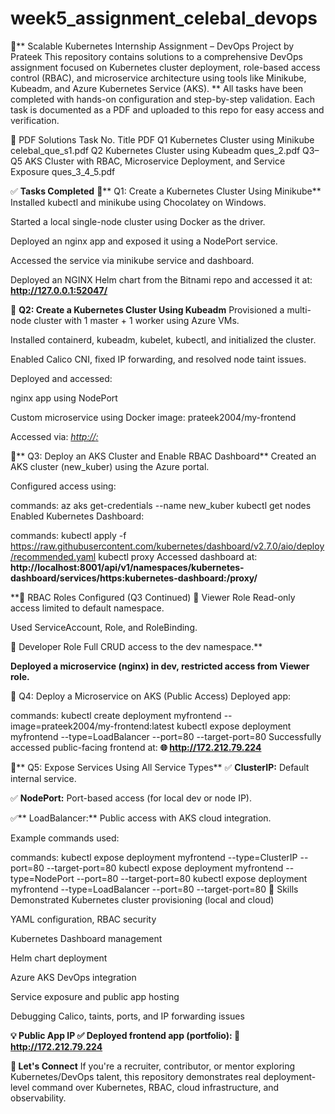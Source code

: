 # week5_assignment_celebal_devops
🧠** Scalable Kubernetes Internship Assignment – DevOps Project by Prateek
This repository contains solutions to a comprehensive DevOps assignment focused on Kubernetes cluster deployment, role-based access control (RBAC), and microservice architecture using tools like Minikube, Kubeadm, and Azure Kubernetes Service (AKS).
**
All tasks have been completed with hands-on configuration and step-by-step validation. Each task is documented as a PDF and uploaded to this repo for easy access and verification.

📂 PDF Solutions
Task No.	Title	PDF
Q1	Kubernetes Cluster using Minikube	celebal_que_s1.pdf
Q2	Kubernetes Cluster using Kubeadm	ques_2.pdf
Q3–Q5	AKS Cluster with RBAC, Microservice Deployment, and Service Exposure	ques_3_4_5.pdf

✅ **Tasks Completed**
🔹** Q1: Create a Kubernetes Cluster Using Minikube**
Installed kubectl and minikube using Chocolatey on Windows.

Started a local single-node cluster using Docker as the driver.

Deployed an nginx app and exposed it using a NodePort service.

Accessed the service via minikube service and dashboard.

Deployed an NGINX Helm chart from the Bitnami repo and accessed it at:
**http://127.0.0.1:52047/**

🔹 **Q2: Create a Kubernetes Cluster Using Kubeadm**
Provisioned a multi-node cluster with 1 master + 1 worker using Azure VMs.

Installed containerd, kubeadm, kubelet, kubectl, and initialized the cluster.

Enabled Calico CNI, fixed IP forwarding, and resolved node taint issues.

Deployed and accessed:

nginx app using NodePort

Custom microservice using Docker image: prateek2004/my-frontend

Accessed via:
[*http://<your-node-ip>:<node-port>*](https://hub.docker.com/r/prateek2004/my-frontend)

🔹** Q3: Deploy an AKS Cluster and Enable RBAC Dashboard**
Created an AKS cluster (new_kuber) using the Azure portal.

Configured access using:

commands: 
az aks get-credentials --name new_kuber
kubectl get nodes
Enabled Kubernetes Dashboard:

commands:
kubectl apply -f https://raw.githubusercontent.com/kubernetes/dashboard/v2.7.0/aio/deploy/recommended.yaml
kubectl proxy
Accessed dashboard at:
**http://localhost:8001/api/v1/namespaces/kubernetes-dashboard/services/https:kubernetes-dashboard:/proxy/**

**🔐 RBAC Roles Configured (Q3 Continued)
📄 Viewer Role
Read-only access limited to default namespace.

Used ServiceAccount, Role, and RoleBinding.

📄 Developer Role
Full CRUD access to the dev namespace.**

**Deployed a microservice (nginx) in dev, restricted access from Viewer role.**

🔹 Q4: Deploy a Microservice on AKS (Public Access)
Deployed app:

commands:
kubectl create deployment myfrontend --image=prateek2004/my-frontend:latest
kubectl expose deployment myfrontend --type=LoadBalancer --port=80 --target-port=80
Successfully accessed public-facing frontend at:
**🌐 http://172.212.79.224**

🔹** Q5: Expose Services Using All Service Types**
✅ **ClusterIP:** Default internal service.

✅ **NodePort:** Port-based access (for local dev or node IP).

✅** LoadBalancer:** Public access with AKS cloud integration.

Example commands used:

commands:
kubectl expose deployment myfrontend --type=ClusterIP --port=80 --target-port=80
kubectl expose deployment myfrontend --type=NodePort --port=80 --target-port=80
kubectl expose deployment myfrontend --type=LoadBalancer --port=80 --target-port=80
🧾 Skills Demonstrated
Kubernetes cluster provisioning (local and cloud)

YAML configuration, RBAC security

Kubernetes Dashboard management

Helm chart deployment

Azure AKS DevOps integration

Service exposure and public app hosting

Debugging Calico, taints, ports, and IP forwarding issues

**💡 Public App IP
✅ Deployed frontend app (portfolio):
🔗 http://172.212.79.224**

**🤝 Let's Connect**
If you're a recruiter, contributor, or mentor exploring Kubernetes/DevOps talent, this repository demonstrates real deployment-level command over Kubernetes, RBAC, cloud infrastructure, and observability.
